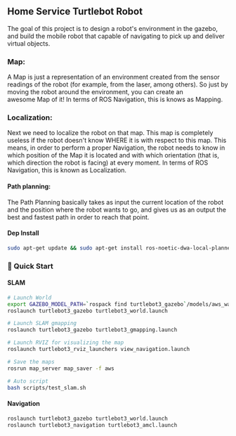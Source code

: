 ## Home Service Turtlebot Robot
The goal of this project is to design a robot's environment in the gazebo, and build the mobile robot that capable of navigating to pick up and deliver virtual objects. 

### Map:
A Map is just a representation of an environment created from the sensor readings of the robot (for example, from the laser, among others). So just by moving the robot around the environment, you can create an awesome Map of it! In terms of ROS Navigation, this is knows as Mapping.

### Localization:
Next we need to localize the robot on that map. This map is completely useless if the robot doesn't know WHERE it is with respect to this map. This means, in order to perform a proper Navigation, the robot needs to know in which position of the Map it is located and with which orientation (that is, which direction the robot is facing) at every moment. In terms of ROS Navigation, this is known as Localization.

#### Path planning:
The Path Planning basically takes as input the current location of the robot and the position where the robot wants to go, and gives us as an output the best and fastest path in order to reach that point.

#### Dep Install
```bash
sudo apt-get update && sudo apt-get install ros-noetic-dwa-local-planner ros-noetic-move-base
```
### 🖖 Quick Start
#### SLAM
```bash
# Launch World
export GAZEBO_MODEL_PATH=`rospack find turtlebot3_gazebo`/models/aws_warehouse/:$GAZEBO_MODEL_PATH 
roslaunch turtlebot3_gazebo turtlebot3_world.launch

# Launch SLAM gmapping
roslaunch turtlebot3_gazebo turtlebot3_gmapping.launch

# Launch RVIZ for visualizing the map
roslaunch turtlebot3_rviz_launchers view_navigation.launch

# Save the maps
rosrun map_server map_saver -f aws

# Auto script
bash scripts/test_slam.sh
```

#### Navigation
```bash
roslaunch turtlebot3_gazebo turtlebot3_world.launch
roslaunch turtlebot3_navigation turtlebot3_amcl.launch
```